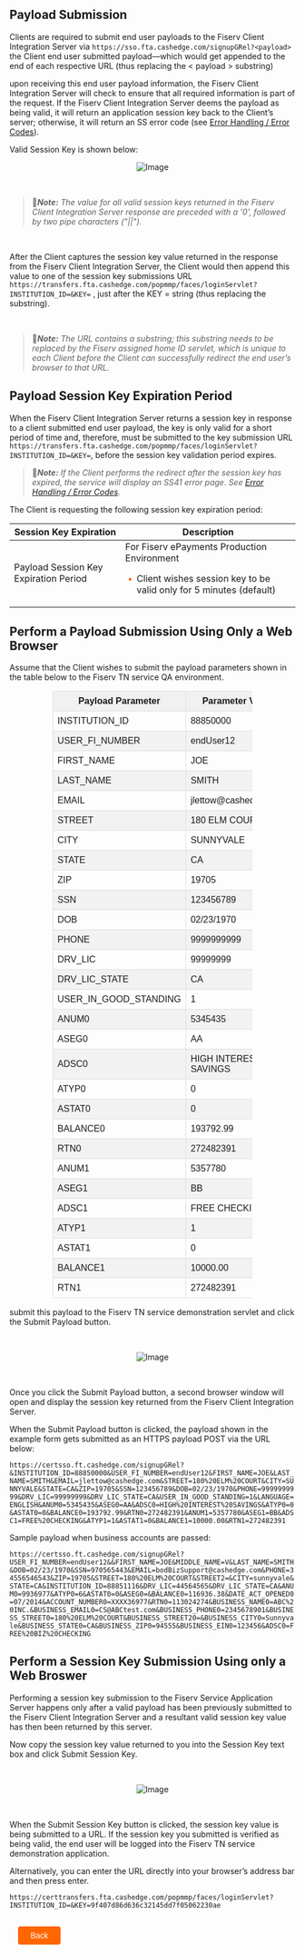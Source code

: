 ## Payload Submission


Clients are required to submit end user payloads to the Fiserv Client Integration Server via ` https://sso.fta.cashedge.com/signupGRel?<payload> ` the Client end user submitted payload—which would get appended to the end of each respective URL (thus replacing the &lt; payload &gt; substring)
 

upon receiving this end user payload information, the Fiserv Client Integration Server will check to ensure that all required information is part of the request. If the Fiserv Client Integration Server deems the payload as being valid, it will return an application session key back to the Client’s server; otherwise, it will return an SS error code (see [Error Handling / Error Codes](?path=docs/getting-started/TN-Integration-Guide/SSO-Guidelines/error-handling-error-codes.md)). 

Valid Session Key is shown below:
<center>

![Image](../../../../assets/images/payloadsubmission.png) <br />


</center>



&nbsp;


<!-- theme: info -->

>:memo:_**Note:** The value for all valid session keys returned in the Fiserv Client Integration Server response are preceded with a '0', followed by two pipe characters ("||")._ 

&nbsp;

After the Client captures the session key value returned in the response from the Fiserv Client Integration Server, the Client would then append this value to one of the session key submissions URL ` https://transfers.fta.cashedge.com/popmmp/faces/loginServlet?INSTITUTION_ID=&KEY= ` , just after the KEY = string (thus replacing the substring). 

&nbsp;

<!-- theme: info -->

>:memo:_**Note:** The URL contains a substring; this substring needs to be replaced by the Fiserv assigned home ID servlet, which is unique to each Client before the Client can successfully redirect the end user’s browser to that URL._



## Payload Session Key Expiration Period 

When the Fiserv Client Integration Server returns a session key in response to a client submitted end user payload, the key is only valid for a short period of time and, therefore, must be submitted to the key submission URL ` https://transfers.fta.cashedge.com/popmmp/faces/loginServlet?INSTITUTION_ID=&KEY= `, before the session key validation period expires. 

<!-- theme: info -->

>:memo:_**Note:**  If the Client performs the redirect after the session key has expired, the service will display an SS41 error page. See [Error Handling / Error Codes](?path=docs/getting-started/TN-Integration-Guide/SSO-Guidelines/error-handling-error-codes.md)._ 

The Client is requesting the following session key expiration period: 

<html>
  <table style="width: 100%;">
            <thead>
                <tr>
                    <th>Session Key Expiration</th>
                    <th> Description</th>
                </tr>
            </thead>
            <tbody>
                <tr>
                    <td rowspan="2">Payload Session Key Expiration Period</td>
                </tr>
                <tr>
                    <td>For Fiserv ePayments Production Environment</br>
                    <div class="card-body">
                        <ul>
                            <li>Client wishes session key to be valid only for 5 minutes (default)
                            </li>
                        </ul>
                        </div></td>
                </tr>
            </tbody>
        </table>
</html>



## Perform a Payload Submission Using Only a Web Browser

Assume that the Client wishes to submit the payload parameters shown in the table below to the Fiserv TN service QA environment. 

<table style="width: 70%;" class="err-table">
            <thead>
                <tr>
                    <th> Payload Parameter</th>
                    <th> Parameter Value </th>
                </tr>
            </thead>
            <tbody>
                <tr>
                    <td rowspan="1">INSTITUTION_ID</td>
                    <td>88850000</td>
                </tr>
                <tr>
                    <td rowspan="1">USER_FI_NUMBER</td>
                    <td>endUser12</td>
                </tr>
                <tr>
                    <td rowspan="1">FIRST_NAME</td>
                    <td>JOE</td>
                </tr>
                <tr>
                    <td rowspan="1">LAST_NAME</td>
                    <td>SMITH</td>
                </tr>
                <tr>
                    <td rowspan="1">EMAIL</td>
                    <td>jlettow@cashedge.com</td>
                </tr>
                <tr>
                    <td rowspan="1">STREET</td>
                    <td>180 ELM COURT</td>
                </tr>
                <tr>
                    <td rowspan="1">CITY</td>
                    <td>SUNNYVALE</td>
                </tr>
                <tr>
                    <td rowspan="1">STATE</td>
                    <td>CA</td>
                </tr>
                <tr>
                    <td rowspan="1">ZIP</td>
                    <td>19705</td>
                </tr>
                <tr>
                    <td rowspan="1">SSN</td>
                    <td>123456789</td>
                </tr>
                <tr>
                    <td rowspan="1">DOB</td>
                    <td>02/23/1970</td>
                </tr>
                <tr>
                    <td rowspan="1">PHONE</td>
                    <td>9999999999</td>
                </tr>
                <tr>
                    <td rowspan="1">DRV_LIC</td>
                    <td>99999999</td>
                </tr>
                <tr>
                    <td rowspan="1">DRV_LIC_STATE</td>
                    <td>CA</td>
                </tr>
                <tr>
                    <td rowspan="1">USER_IN_GOOD_STANDING</td>
                    <td>1</td>
                </tr>
                <tr>
                    <td rowspan="1">ANUM0</td>
                    <td>5345435</td>
                </tr>
                <tr>
                    <td rowspan="1">ASEG0</td>
                    <td>AA</td>
                </tr>
                <tr>
                    <td rowspan="1">ADSC0</td>
                    <td>HIGH INTEREST SAVINGS</td>
                </tr>
                <tr>
                    <td rowspan="1">ATYP0</td>
                    <td>0</td>
                </tr>
                <tr>
                    <td rowspan="1">ASTAT0</td>
                    <td>0</td>
                </tr>
                <tr>
                    <td rowspan="1">BALANCE0</td>
                    <td>193792.99</td>
                </tr>
                <tr>
                    <td rowspan="1">RTN0</td>
                    <td>272482391</td>
                </tr>
                <tr>
                    <td rowspan="1">ANUM1</td>
                    <td>5357780</td>
                </tr>
                <tr>
                    <td rowspan="1">ASEG1</td>
                    <td>BB</td>
                </tr>
                <tr>
                    <td rowspan="1">ADSC1</td>
                    <td>FREE CHECKING</td>
                </tr>
                <tr>
                    <td rowspan="1">ATYP1</td>
                    <td>1</td>
                </tr>
                <tr>
                    <td rowspan="1">ASTAT1</td>
                    <td>0</td>
                </tr>
                <tr>
                    <td rowspan="1">BALANCE1</td>
                    <td>10000.00</td>
                </tr>
                <tr>
                    <td rowspan="1">RTN1</td>
                    <td>272482391</td>
                </tr>
            </tbody>
 </table>

submit this payload to the Fiserv TN service demonstration servlet and click the Submit Payload button. 

&nbsp;

<center>

![Image](../../../../assets/images/payloadsubmission-u1.png) <br />


</center>

&nbsp;

Once you click the Submit Payload button, a second browser window will open and display the session key returned from the Fiserv Client Integration Server.  

When the Submit Payload button is clicked, the payload shown in the example form gets submitted as an HTTPS payload POST via the URL below: 

```https://certsso.ft.cashedge.com/signupGRel?&INSTITUTION_ID=88850000&USER_FI_NUMBER=endUser12&FIRST_NAME=JOE&LAST_NAME=SMITH&EMAIL=jlettow@cashedge.com&STREET=180%20ELM%20COURT&CITY=SUNNYVALE&STATE=CA&ZIP=19705&SSN=123456789&DOB=02/23/1970&PHONE=9999999999&DRV_LIC=99999999&DRV_LIC_STATE=CA&USER_IN_GOOD_STANDING=1&LANGUAGE=ENGLISH&ANUM0=5345435&ASEG0=AA&ADSC0=HIGH%20INTEREST%20SAVINGS&ATYP0=0&ASTAT0=0&BALANCE0=193792.99&RTN0=272482391&ANUM1=5357780&ASEG1=BB&ADSC1=FREE%20CHECKING&ATYP1=1&ASTAT1=0&BALANCE1=10000.00&RTN1=272482391```

Sample payload when business accounts are passed: 

```https://certsso.ft.cashedge.com/signupGRel?USER_FI_NUMBER=endUser12&&FIRST_NAME=JOE&MIDDLE_NAME=V&LAST_NAME=SMITH&DOB=02/23/1970&SSN=970565443&EMAIL=bodBizSupport@cashedge.com&PHONE=34556546543&ZIP=19705&STREET=180%20ELM%20COURT&STREET2=&CITY=sunnyvale&STATE=CA&INSTITUTION_ID=88851116&DRV_LIC=44564565&DRV_LIC_STATE=CA&ANUM0=9936977&ATYP0=6&ASTAT0=0&ASEG0=&BALANCE0=116936.38&DATE_ACT_OPENED0=07/2014&ACCOUNT_NUMBER0=XXXX36977&RTN0=113024274&BUSINESS_NAME0=ABC%20INC.&BUSINESS_EMAIL0=CS@ABCtest.com&BUSINESS_PHONE0=2345678901&BUSINESS_STREET0=180%20ELM%20COURT&BUSINESS_STREET20=&BUSINESS_CITY0=Sunnyvale&BUSINESS_STATE0=CA&BUSINESS_ZIP0=94555&BUSINESS_EIN0=123456&ADSC0=FREE%20BIZ%20CHECKING```


## Perform a Session Key Submission Using only a Web Broswer

Performing a session key submission to the Fiserv Service Application Server happens only after a valid payload has been previously submitted to the Fiserv Client Integration Server and a resultant valid session key value has then been returned by this server. 

Now copy the session key value returned to you into the Session Key text box and click Submit Session Key. 

&nbsp;

<center>

![Image](../../../../assets/images/session-key-QA.png) <br />



</center>



&nbsp;

When the Submit Session Key button is clicked, the session key value is being submitted to a URL. If the session key you submitted is verified as being valid, the end user will be logged into the Fiserv TN service demonstration application. 

Alternatively, you can enter the URL directly into your browser’s address bar and then press enter. 

` https://certtransfers.fta.cashedge.com/popmmp/faces/loginServlet?INSTITUTION_ID=&KEY=9f407d86d636c32145dd7f05062230ae `

<div class="payload-submission-button-container">
    <br>
    <div class="payload-submission-left-button">
        <a href="?path=docs/getting-started/TN-Integration-Guide/SSO-Guidelines/error-handling-error-codes.md">Back</a>
    </div>
</div>
<style>
    .payload-submission-button-container {
        position: relative;
        width: 100%;
        height: 30px;
        font-family: sans-serif;
        margin: 0px 15px;
    }
    .payload-submission-left-button a{
        position: absolute;
        display: inline;
        border: 0px;
        background: rgb(255, 102, 0);
        color: rgb(255, 255, 255);
        padding: 8px 22px;
        cursor: pointer;
        border-radius: 4px;                                
        text-align: center;
        text-decoration: none;
        transition: all 0.3s ease;
    }
    .payload-submission-left-button a{ 
        left: 0;
    }
    .payload-submission-left-button a:hover{
        color: #f60;
        background-color: white;
        border: 2px solid #f60;
    }
            .center {
            display: block;
            margin-left: auto;
            margin-right: auto;
            height:300;
            width:400;
            }
            .err-table {
            font-family: Arial, Helvetica, sans-serif;
            border-collapse: collapse;
            width: 100%;
            }
            .err-table td, .err-table th {
            border: 1px solid #ddd;
            padding: 8px;
            }
            .err-table th {
                background-color:#f1f1f1
            }
            .card-body ul {
        list-style: none;
        padding-left: 20px;
    }
    .card-body ul li::before {
        content: "\2022";
        font-size: 1em;
        color: #f60;
        display: inline-block;
        width: 1em;
        margin-left: -1em;
    }
            table{
                margin-left:auto;
                margin-right:auto;
            }
            .err-table tr:nth-child(even){background-color: #f2f2f2;}
    </style>